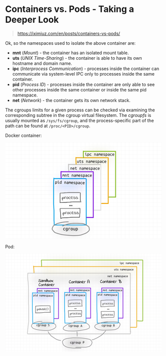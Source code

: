 # Containers vs. Pods - Taking a Deeper Look

> https://iximiuz.com/en/posts/containers-vs-pods/



Ok, so the namespaces used to isolate the above container are:

- **mnt** (*Mount*) - the container has an isolated mount table.
- **uts** (*UNIX Time-Sharing*) - the container is able to have its own hostname and domain name.
- **ipc** (*Interprocess Communication*) - processes inside the container can communicate via system-level IPC only to processes inside the same container.
- **pid** (*Process ID*) - processes inside the  container are only able to see other processes inside the same container or inside the same pid namespace.
- **net** (*Network*) - the container gets its own network stack.

The cgroups limits for a given process can be checked via examining the  corresponding subtree in the cgroup virtual filesystem. The *cgroupfs* is usually mounted as `/sys/fs/cgroup`, and the process-specific part of the path can be found at `/proc/<PID>/cgroup`.

Docker container:

![Docker container.](.containers-vs-pods-images/container-2000-opt.png)

Pod:

![Kubernetes pod.](.containers-vs-pods-images/pod-2000-opt.png)